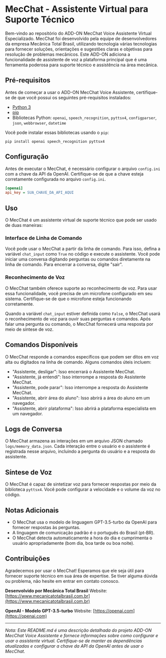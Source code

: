# MecChat - Assistente Virtual para Suporte Técnico

Bem-vindo ao repositório do ADD-ON MecChat Voice Assistente Virtual Especializado. MecChat foi desenvolvido pela equipe de desenvolvedores da empresa Mecânica Total Brasil, utilizando tecnologia várias tecnologias para fornecer soluções, orientações e sugestões claras e objetivas para resolução de problemas mecânicos. Este ADD-ON adiciona a funcionalidade de assistente de voz a plataforma principal que é uma ferramenta poderosa para suporte técnico e assistência na área mecânica. 

## Pré-requisitos

Antes de começar a usar o ADD-ON MecChat Voice Assistente, certifique-se de que você possui os seguintes pré-requisitos instalados:

- [Python 3](https://www.python.org/downloads/)
- [pip](https://pip.pypa.io/en/stable/installation/)
- Bibliotecas Python: `openai`, `speech_recognition`, `pyttsx4`, `configparser`, `json`, `webbrowser`, `datetime`

Você pode instalar essas bibliotecas usando o `pip`:

```
pip install openai speech_recognition pyttsx4
```

## Configuração

Antes de executar o MecChat, é necessário configurar o arquivo `config.ini` com a chave da API da OpenAI. Certifique-se de que a chave esteja corretamente configurada no arquivo `config.ini`.

```ini
[openai]
api_key = SUA_CHAVE_DA_API_AQUI
```

## Uso

O MecChat é um assistente virtual de suporte técnico que pode ser usado de duas maneiras:

### Interface de Linha de Comando

Você pode usar o MecChat a partir da linha de comando. Para isso, defina a variável `chat_input` como `True` no código e execute o assistente. Você pode iniciar uma conversa digitando perguntas ou comandos diretamente na linha de comando. Para encerrar a conversa, digite "sair".

### Reconhecimento de Voz

O MecChat também oferece suporte ao reconhecimento de voz. Para usar essa funcionalidade, você precisa de um microfone configurado em seu sistema. Certifique-se de que o microfone esteja funcionando corretamente.

Quando a variável `chat_input` estiver definida como `False`, o MecChat usará o reconhecimento de voz para ouvir suas perguntas e comandos. Após falar uma pergunta ou comando, o MecChat fornecerá uma resposta por meio de síntese de voz.

## Comandos Disponíveis

O MecChat responde a comandos específicos que podem ser ditos em voz alta ou digitados na linha de comando. Alguns comandos úteis incluem:

- "Assistente, desligar": Isso encerrará o Assistente MecChat.
- "Assistente, já entendi": Isso interrompe a resposta do Assistente MecChat.
- "Assistente, pode parar": Isso interrompe a resposta do Assistente MecChat.
- "Assistente, abrir área do aluno": Isso abrirá a área do aluno em um navegador.
- "Assistente, abrir plataforma": Isso abrirá a plataforma especialista em um navegador.

## Logs de Conversa

O MecChat armazena as interações em um arquivo JSON chamado `logs/memory_data.json`. Cada interação entre o usuário e o assistente é registrada nesse arquivo, incluindo a pergunta do usuário e a resposta do assistente.

## Síntese de Voz

O MecChat é capaz de sintetizar voz para fornecer respostas por meio da biblioteca `pyttsx4`. Você pode configurar a velocidade e o volume da voz no código.

## Notas Adicionais

- O MecChat usa o modelo de linguagem GPT-3.5-turbo da OpenAI para fornecer respostas às perguntas.
- A linguagem de comunicação padrão é o português do Brasil (pt-BR).
- O MecChat detecta automaticamente a hora do dia e cumprimenta o usuário apropriadamente (bom dia, boa tarde ou boa noite).

## Contribuições

Agradecemos por usar o MecChat! Esperamos que ele seja útil para fornecer suporte técnico em sua área de expertise. Se tiver alguma dúvida ou problema, não hesite em entrar em contato conosco.

**Desenvolvido por Mecânica Total Brasil**
Website: [https://www.mecanicatotalbrasil.com.br](https://www.mecanicatotalbrasil.com.br)

**OpenAI - Modelo GPT-3.5-turbo**
Website: [https://openai.com](https://openai.com)

---

*Nota: Este README.md é uma descrição detalhada do projeto ADD-ON MecChat Voice Assistente e fornece informações sobre como configurar e usar o assistente virtual. Certifique-se de manter as dependências atualizadas e configurar a chave da API da OpenAI antes de usar o MecChat.*
